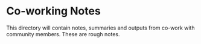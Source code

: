 # Co-working Notes

This directory will contain notes, summaries and outputs from co-work with community members. 
These are rough notes. 
